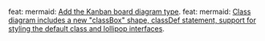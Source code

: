 feat: mermaid: [Add the Kanban board diagram type](https://github.com/mermaid-js/mermaid/pull/5999).
feat: mermaid: [Class diagram includes a new "classBox" shape, classDef statement, support for styling the default class and lollipop interfaces](https://github.com/mermaid-js/mermaid/pull/5880).
